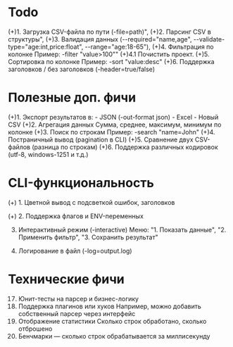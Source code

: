 # Todo



(+)1. Загрузка CSV-файла по пути (-file=path)",
(+)2. Парсинг CSV в структуры",
(+)3. Валидация данных (--required="name,age", --validate-type="age:int,price:float", --range="age:18-65"),
(+)4. Фильтрация по колонке
    Пример: -filter "value>100""
(+)4.1 Почистить проект.
(+)5. Сортировка по колонке
Пример: -sort "value:desc"
(+)6. Поддержка заголовков / без заголовков (-header=true/false)


# Полезные доп. фичи

(+)1. Экспорт результатов в:
    - JSON (-out-format json)
    - Excel
    - Новый CSV
(+)2. Агрегация данных
    Сумма, среднее, максимум, минимум по колонке
(+)3. Поиск по строкам
    Пример: -search "name=John"
(+)4. Постраничный вывод (pagination в CLI)
(+)5. Сравнение двух CSV-файлов (разница по строкам)
(+)6. Поддержка различных кодировок (utf-8, windows-1251 и т.д.)

#  CLI-функциональность

(+) 1. Цветной вывод с подсветкой ошибок, заголовков

(+) 2. Поддержка флагов и ENV-переменных

3. Интерактивный режим (-interactive)
    Меню: "1. Показать данные", "2. Применить фильтр", "3. Сохранить результат"

5. Логирование в файл (-log=output.log)

# Технические фичи

17. Юнит-тесты на парсер и бизнес-логику
18. Поддержка плагинов или хуков
    Например, можно добавить собственный парсер через интерфейс
19. Отображение статистики
    Сколько строк обработано, сколько отброшено
20. Бенчмарки — сколько строк обрабатывается за миллисекунду